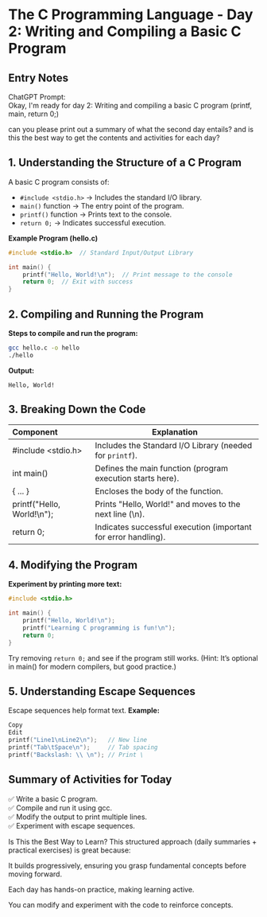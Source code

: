 # The C Programming Language - Day 2: Writing and Compiling a Basic C Program
## Entry Notes
ChatGPT Prompt:  
Okay,  I'm ready for day 2: Writing and compiling a basic C program (printf, main, return 0;)

can you please print out a summary of what the second day entails? and is this the best way to get the contents and activities for each day?

## 1. Understanding the Structure of a C Program
A basic C program consists of:
* `#include <stdio.h>` → Includes the standard I/O library.
* `main()` function → The entry point of the program.
* `printf()` function → Prints text to the console.
* `return 0;` → Indicates successful execution.

**Example Program (hello.c)**

```c
#include <stdio.h>  // Standard Input/Output Library

int main() {
    printf("Hello, World!\n");  // Print message to the console
    return 0;  // Exit with success
}
```
## 2. Compiling and Running the Program
**Steps to compile and run the program:**

```sh
gcc hello.c -o hello
./hello
```
**Output:**
```
Hello, World!
```
## 3. Breaking Down the Code
| Component                  | Explanation                                                    |
| :-----------------         | -----------                                                    |
| #include <stdio.h>         | Includes the Standard I/O Library (needed for `printf`).       |
| int main()                 | Defines the main function (program execution starts here).     |
| { ... }                    | Encloses the body of the function.                             |
| printf("Hello, World!\n"); | Prints "Hello, World!" and moves to the next line (\n).        |
| return 0;                  | Indicates successful execution (important for error handling). |

## 4. Modifying the Program
**Experiment by printing more text:**

```c
#include <stdio.h>

int main() {
    printf("Hello, World!\n");
    printf("Learning C programming is fun!\n");
    return 0;
}
```
Try removing `return 0;` and see if the program still works. (Hint: It’s optional in main() for modern compilers, but good practice.)

## 5. Understanding Escape Sequences
Escape sequences help format text.
**Example:**

```c
Copy
Edit
printf("Line1\nLine2\n");   // New line
printf("Tab\tSpace\n");     // Tab spacing
printf("Backslash: \\ \n"); // Print \
```
## Summary of Activities for Today
✅ Write a basic C program.  
✅ Compile and run it using gcc.  
✅ Modify the output to print multiple lines.  
✅ Experiment with escape sequences.  

Is This the Best Way to Learn?
This structured approach (daily summaries + practical exercises) is great because:

It builds progressively, ensuring you grasp fundamental concepts before moving forward.

Each day has hands-on practice, making learning active.

You can modify and experiment with the code to reinforce concepts.

